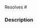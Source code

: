<!-- ☝️ PR title should follow conventional commits (https://conventionalcommits.org)
feat:            <-- New features that require a MINOR version update
fix:             <-- Bug fixes that require at PATCH version update
chore:           <-- Smaller changes that impact behavior but aren't large enough to be features
style:           <-- Code changes that do not impact behavior (white-space, formatting, missing semi-colons, etc)
perf:            <-- Code changes that improve performance but do not impact behavior
docs:            <-- Documentation changes that do not impact code
test:            <-- Test changes that do not impact behavior
${type}!:        <-- Include ! if your change includes a backwards incompatible change.
-->

<!-- Please ensure there is an open issue!
👇 and mention the keyword 'Resolves' with the issue number followed by '#' below, for example 'Resolves #123'
-->

Resolves #

### Description

<!-- Briefly describe your changes -->
<!-- If your change introduces breaking change, and describe how this change break existing functionality / feature -->
